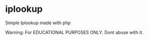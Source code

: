 # iplookup
Simple Iplookup made with php

Warning: For EDUCATIONAL PURPOSES ONLY. Dont abuse with it.
